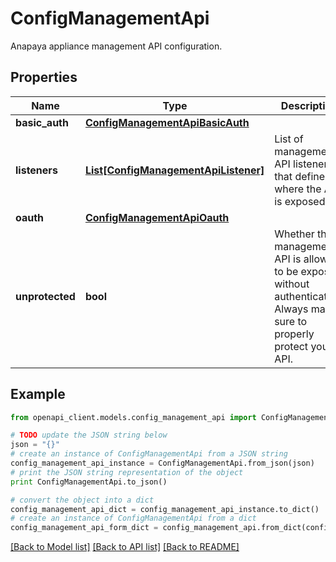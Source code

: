 # ConfigManagementApi

Anapaya appliance management API configuration.

## Properties

Name | Type | Description | Notes
------------ | ------------- | ------------- | -------------
**basic_auth** | [**ConfigManagementApiBasicAuth**](ConfigManagementApiBasicAuth.md) |  | [optional] 
**listeners** | [**List[ConfigManagementApiListener]**](ConfigManagementApiListener.md) | List of management API listeners that define where the API is exposed | [optional] 
**oauth** | [**ConfigManagementApiOauth**](ConfigManagementApiOauth.md) |  | [optional] 
**unprotected** | **bool** | Whether the management API is allowed to be exposed without authentication. Always make sure to properly protect your API. | [optional] [default to False]

## Example

```python
from openapi_client.models.config_management_api import ConfigManagementApi

# TODO update the JSON string below
json = "{}"
# create an instance of ConfigManagementApi from a JSON string
config_management_api_instance = ConfigManagementApi.from_json(json)
# print the JSON string representation of the object
print ConfigManagementApi.to_json()

# convert the object into a dict
config_management_api_dict = config_management_api_instance.to_dict()
# create an instance of ConfigManagementApi from a dict
config_management_api_form_dict = config_management_api.from_dict(config_management_api_dict)
```
[[Back to Model list]](../README.md#documentation-for-models) [[Back to API list]](../README.md#documentation-for-api-endpoints) [[Back to README]](../README.md)


